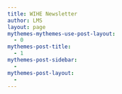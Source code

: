 ```yaml
---
title: WIHE Newsletter
author: LMS
layout: page
mythemes-mythemes-use-post-layout:
  - 0
mythemes-post-title:
  - 1
mythemes-post-sidebar:
  - 
mythemes-post-layout:
  - 
---
```

